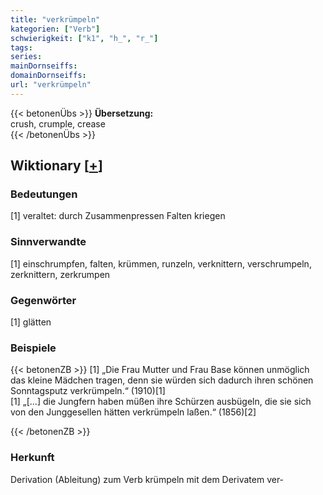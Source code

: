 ```yaml
---
title: "verkrümpeln"
kategorien: ["Verb"]
schwierigkeit: ["k1", "h_", "r_"]
tags:
series:
mainDornseiffs:
domainDornseiffs:
url: "verkrümpeln"
---
```


{{< betonenÜbs >}}
**Übersetzung:**  
crush, crumple, crease  
{{< /betonenÜbs >}}

## Wiktionary [[+](https://de.wiktionary.org/wiki/verkrümpeln)]

### Bedeutungen
[1] veraltet: durch Zusammenpressen Falten kriegen  

### Sinnverwandte
[1] einschrumpfen, falten, krümmen, runzeln, verknittern, verschrumpeln, zerknittern, zerkrumpen  

### Gegenwörter
[1] glätten  

### Beispiele
{{< betonenZB >}}
[1] „Die Frau Mutter und Frau Base können unmöglich das kleine Mädchen tragen, denn sie würden sich dadurch ihren schönen Sonntagsputz verkrümpeln.“ (1910)[1]  
[1] „[…] die Jungfern haben müßen ihre Schürzen ausbügeln, die sie sich von den Junggesellen hätten verkrümpeln laßen.“ (1856)[2]  

{{< /betonenZB >}}
### Herkunft
Derivation (Ableitung) zum Verb krümpeln mit dem Derivatem ver-  


